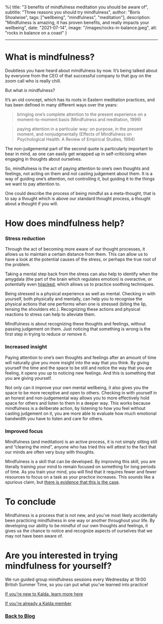 %{
title: "3 benefits of mindfulness meditation you should be aware of",
subtitle: "Three reasons you should try mindfulness",
author: "Boris Shoalwise",
tags: ["wellbeing", "mindfulness", "meditation"],
description: "Mindfulness is amazing, it has proven benefits, and really impacts your wellbeing",
date: "2021-07-14",
image: "/images/rocks-in-balance.jpeg",
alt: "rocks in balance on a coast"
}

---

# What is mindfulness? 

Doubtless you have heard about mindfulness by now. It’s being talked about by everyone from the CEO of that successful company to that guy on the zoom call who is really chill. 

But what *is* mindfulness? 

It’s an old concept, which has its roots in Eastern meditation practices, and has been defined in many different ways over the years: 

> bringing one’s complete attention to the present experience on a moment-to-moment basis
(Mindfulness and meditation, 1999)

> paying attention in a particular way: on purpose, in the present moment, and nonjudgmentally 
(Effects of Mindfulness on Psychological Health: A Review of Empirical Studies, 1994)

The non-judgemental part of the second quote is particularly important to bear in mind, as one can easily get wrapped up in self-criticising when engaging in thoughts about ourselves. 

So, mindfulness is the act of paying attention to one’s own thoughts and feelings, not acting on them and not casting judgement about them. It is a way of guiding one’s attention, not controlling it, but guiding it to the things we want to pay attention to. 

One could describe the process of being mindful as a meta-thought, that is to say a thought which is above our standard thought process, a thought about a thought if you will. 

# How does mindfulness help? 

### **Stress reduction**

Through the act of becoming more aware of our thought processes, it allows us to maintain a certain distance from them. This can allow us to have a look at the potential causes of the stress, or perhaps the true root of the problem. 

Taking a mental step back from the stress can also help to identify when the amygdala (the part of the brain which regulates emotion) is overactive, or potentially even [hijacked](https://www.healthline.com/health/stress/amygdala-hijack#overview), which allows us to practice soothing techniques. 

Being stressed is a physical experience as well as mental. Checking in with yourself, both physically and mentally, can help you to recognise the physical actions that one performs when one is stressed (biting the lip, tensing the shoulders etc.). Recognizing these actions and physical reactions to stress can help to alleviate them. 

Mindfulness is about recognizing these thoughts and feelings, without passing judgement on them. Just noticing that something is wrong is the first step in trying to reduce or remove it. 

### **Increased insight** 

Paying attention to one’s own thoughts and feelings after an amount of time will naturally give you more insight into the way that you think. By giving yourself the time and the space to be still and notice the way that you are feeling, it opens you up to noticing new feelings. And this is something that you are giving yourself. 

Not only can it improve your own mental wellbeing, it also gives you the space to be more receptive and open to others. Checking in with yourself in an honest and non-judgemental way allows you to more effectively hold space for others and listen to them in a deeper way. This works because mindfulness is a deliberate action, by listening to how you feel without casting judgement on it, you are more able to evaluate how much emotional bandwidth you have to listen and care for others. 

### **Improved focus** 

Mindfulness (and meditation) is an active process, it is not simply sitting still and “clearing the mind”, anyone who has tried this will attest to the fact that our minds are often very busy with thoughts. 

Mindfulness is a skill that can be developed. By improving this skill, you are literally training your mind to remain focused on something for long periods of time. As you train your mind, you will find that it requires fewer and fewer resources to focus on a task as your practice increases. This sounds like a spurious claim, but [there is evidence that this is the case](https://www.apa.org/monitor/2012/07-08/ce-corner). 

# To conclude

Mindfulness is a process that is not new, and you’ve most likely accidentally been practicing mindfulness in one way or another throughout your life. By developing our ability to be mindful of our own thoughts and feelings, it gives us the chance to notice and recognize aspects of ourselves that we may not have been aware of. 

# Are you interested in trying mindfulness for yourself? 
We run guided group mindfulness sessions every Wednesday at 19:00 British Summer Time, so you can put what you’ve learned into practice!
 
[If you're new to Kalda, learn more here](https://www.eventbrite.com/e/kalda-mindfulness-session-tickets-150015096191)

[If you're already a Kalda member](https://kalda.co/therapy-sessions)

### [Back to Blog](http://kalda.co/blog)